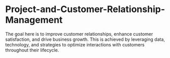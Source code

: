 # Project-and-Customer-Relationship-Management
The goal here is to improve customer relationships, enhance customer satisfaction, and drive business growth. This is achieved by leveraging data, technology, and strategies to optimize interactions with customers throughout their lifecycle.
